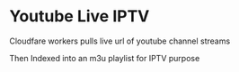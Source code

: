 # Youtube Live IPTV

Cloudfare workers pulls live url of youtube channel streams

Then Indexed into an m3u playlist for IPTV purpose

